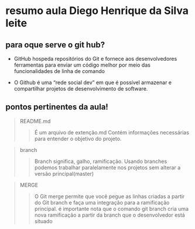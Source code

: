 # resumo aula Diego Henrique da Silva leite

## para oque serve o git hub?

- GitHub hospeda repositórios do Git e fornece aos desenvolvedores ferramentas para enviar um código melhor por meio das funcionalidades de linha de comando

- O Github é uma “rede social dev” em que é possível armazenar e compartilhar projetos de desenvolvimento de software.

 ## pontos pertinentes da aula!
 >README.md
>> É um arquivo de extenção.md Contém informações necessárias para entender o objetivo do projeto.

>branch
>> Branch significa, galho, ramificação. Usando branches podemos trabalhar paralelamente nos projetos sem alterar a versão principal(master)

>MERGE
>> O Git merge permite que você pegue as linhas criadas a partir do Git branch e faça uma integração para a ramificação principal. é importante nota que o comando git branch cria uma nova ramificação a partir da branch que o desenvolvedor está situado




